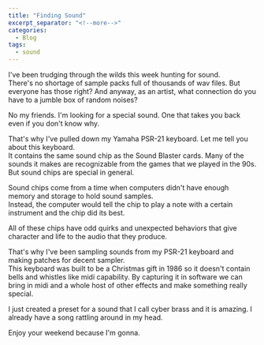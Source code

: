 ```yaml
---
title: "Finding Sound"
excerpt_separator: "<!--more-->"
categories:
  - Blog
tags:
  - sound
---
```


I've been trudging through the wilds this week hunting for sound.   
There's no shortage of sample packs full of thousands of wav files.  But everyone has those right?
And anyway, as an artist, what connection do you have to a jumble box of random noises?   

<!--more-->
No my friends.  I'm looking for a special sound. One that takes you back even if you don't know why.   

That's why I've pulled down my Yamaha PSR-21 keyboard.  Let me tell you about this keyboard.   
It contains the same sound chip as the Sound Blaster cards.  Many of the sounds it makes are recognizable
from the games that we played in the 90s.  But sound chips are special in general.   

Sound chips come from a time when computers didn't have enough memory and storage to hold sound samples.   
Instead, the computer would tell the chip to play a note with a certain instrument and the chip did
its best.   

All of these chips have odd quirks and unexpected behaviors that give character and life to the 
audio that they produce.   

That's why I've been sampling sounds from my PSR-21 keyboard and making patches for decent sampler.   
This keyboard was built to be a Christmas gift in 1986 so it doesn't contain bells and whistles like 
midi capability.  By capturing it in software we can bring in midi and a whole host of other
effects and make something really special.   

I just created a preset for a sound that I call cyber brass and it is amazing.  I already have a 
song rattling around in my head.   

Enjoy your weekend because I'm gonna.
